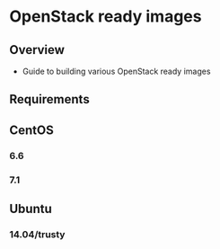 # OpenStack ready images

## Overview

 * Guide to building various OpenStack ready images

## Requirements

## CentOS 
### 6.6 

### 7.1 

## Ubuntu
### 14.04/trusty

